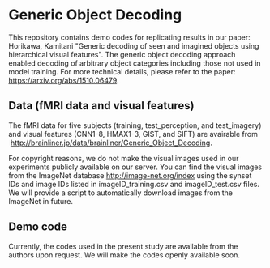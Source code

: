 # Generic Object Decoding

This repository contains demo codes for replicating results in our paper: Horikawa, Kamitani "Generic decoding of seen and imagined objects using hierarchical visual features".
The generic object decoding approach enabled decoding of arbitrary object categories including those not used in model training. For more technical details, please refer to the paper: <https://arxiv.org/abs/1510.06479>.

## Data (fMRI data and visual features)
The fMRI data for five subjects (training, test_perception, and test_imagery) and visual features (CNN1-8, HMAX1-3, GIST, and SIFT) are avairable from  <http://brainliner.jp/data/brainliner/Generic_Object_Decoding>. 

For copyright reasons, we do not make the visual images used in our experiments publicly available on our server. You can find the visual images from the ImageNet database <http://image-net.org/index> using the synset IDs and image IDs listed in imageID_training.csv and imageID_test.csv files. We will provide a script to automatically download images from the ImageNet in future.

## Demo code
Currently, the codes used in the present study are available from the authors upon request. We will make the codes openly available soon.
